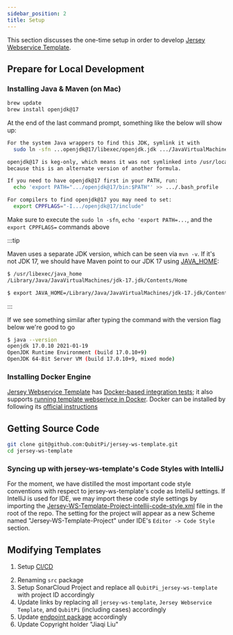 ```yaml
---
sidebar_position: 2
title: Setup
---
```


This section discusses the one-time setup in order to develop [Jersey Webservice Template].

Prepare for Local Development
-----------------------------

### Installing Java & Maven (on Mac)

```bash
brew update
brew install openjdk@17
```

At the end of the last command prompt, something like the below will show up:

```bash
For the system Java wrappers to find this JDK, symlink it with
  sudo ln -sfn ...openjdk@17/libexec/openjdk.jdk .../JavaVirtualMachines/openjdk-17.jdk

openjdk@17 is keg-only, which means it was not symlinked into /usr/local,
because this is an alternate version of another formula.

If you need to have openjdk@17 first in your PATH, run:
  echo 'export PATH=".../openjdk@17/bin:$PATH"' >> .../.bash_profile

For compilers to find openjdk@17 you may need to set:
  export CPPFLAGS="-I.../openjdk@17/include"
```

Make sure to execute the `sudo ln -sfn`, `echo 'export PATH=...`, and the `export CPPFLAGS=` commands above

:::tip

Maven uses a separate JDK version, which can be seen via `mvn -v`. If it's not JDK 17, we should have Maven point
to our JDK 17 using [JAVA_HOME](https://stackoverflow.com/a/2503679):

```bash
$ /usr/libexec/java_home
/Library/Java/JavaVirtualMachines/jdk-17.jdk/Contents/Home

$ export JAVA_HOME=/Library/Java/JavaVirtualMachines/jdk-17.jdk/Contents/Home
```

:::

If we see something similar after typing the command with the version flag below we're good to go

```bash
$ java --version
openjdk 17.0.10 2021-01-19
OpenJDK Runtime Environment (build 17.0.10+9)
OpenJDK 64-Bit Server VM (build 17.0.10+9, mixed mode)
```

### Installing Docker Engine

[Jersey Webservice Template] has [Docker-based integration tests][Docker-based integration tests];
it also supports [running template webserivce in Docker][jersey-ws-template Dockerfile]. Docker can be installed by
following its [official instructions](https://docs.docker.com/desktop/install/mac-install/)

Getting Source Code
-------------------

```bash
git clone git@github.com:QubitPi/jersey-ws-template.git
cd jersey-ws-template
```

### Syncing up with jersey-ws-template's Code Styles with IntelliJ

For the moment, we have distilled the most important code style conventions with respect to jersey-ws-template's code as
IntelliJ settings. If IntelliJ is used for IDE, we may import these code style settings by importing the
[Jersey-WS-Template-Project-intellij-code-style.xml][style config] file in the root of the repo. The setting for the
project will appear as a new Scheme named "Jersey-WS-Template-Project" under IDE's `Editor -> Code Style` section.

Modifying Templates
-------------------

<!-- markdown-link-check-disable -->

1. Setup [CI/CD](ci-cd)

<!-- markdown-link-check-enable -->

2. Renaming `src` package
3. Setup SonarCloud Project and replace all `QubitPi_jersey-ws-template` with project ID accordingly
4. Update links by replacing all `jersey-ws-template`, `Jersey Webservice Template`, and `QubitPi` (including cases)
   accordingly
5. Update [endpoint package] accordingly
6. Update Copyright holder "Jiaqi Liu"

[Caching]: https://github.com/QubitPi/jersey-ws-template/tree/master/src/main/java/com/qubitpi/ws/jersey/template/cache
[Caching tests]: https://github.com/QubitPi/jersey-ws-template/tree/master/src/test/groovy/com/qubitpi/ws/jersey/template/cache

[Docker-based integration tests]: https://github.com/QubitPi/jersey-ws-template/blob/master/src/test/groovy/com/qubitpi/ws/jersey/template/DataServletITSpec.groovy

[endpoint package]: https://github.com/QubitPi/jersey-ws-template/blob/master/src/main/java/com/qubitpi/ws/jersey/template/application/ResourceConfig.java

[Jersey Webservice Template]: https://qubitpi.github.io/jersey-ws-template/
[jersey-ws-template Dockerfile]: https://github.com/QubitPi/jersey-ws-template/blob/master/Dockerfile

[style config]: https://github.com/QubitPi/jersey-ws-template/blob/master/Jersey-WS-Template-Project-intellij-code-style.xml
